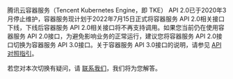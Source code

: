 

腾讯云容器服务（Tencent Kubernetes Engine，即 TKE） API 2.0已于2020年3月停止维护，容器服务现计划于2022年7月15日正式将容器服务 API 2.0相关接口下线，下线后容器服务 API 2.0相关接口将不再支持调用。如果您当前仍在使用容器服务 API 2.0接口，为避免影响业务的正常运行，建议您将容器服务 API 2.0接口切换为容器服务 API 3.0接口。关于容器服务 API 3.0接口的说明，请参见 [API 对照指引](https://cloud.tencent.com/document/product/457/41100)。

若您对本次切换有疑问，请 [联系我们](https://cloud.tencent.com/document/product/457/59560)，我们将为您解答。
